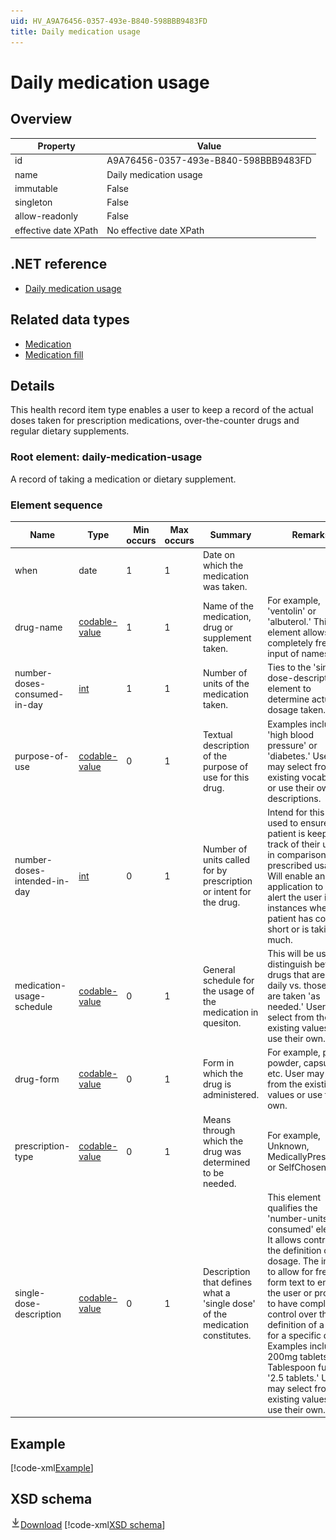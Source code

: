 ```yaml
---
uid: HV_A9A76456-0357-493e-B840-598BBB9483FD
title: Daily medication usage
---
```


# Daily medication usage

## Overview

Property|Value
---|---
id|A9A76456-0357-493e-B840-598BBB9483FD
name|Daily medication usage
immutable|False
singleton|False
allow-readonly|False
effective date XPath|No effective date XPath

## .NET reference
- [Daily medication usage](https://go.microsoft.com/fwlink/?LinkID=136092)

## Related data types

- [Medication](xref:HV_30cafccc-047d-4288-94ef-643571f7919d)
- [Medication fill](xref:HV_167ecf6b-bb54-43f9-a473-507b334907e0)

## Details
This health record item type enables a user to keep a record of the actual doses taken for prescription medications, over-the-counter drugs and regular dietary supplements.

<a name='daily-medication-usage'></a>

### Root element: daily-medication-usage

A record of taking a medication or dietary supplement.

### Element sequence

Name|Type|Min occurs|Max occurs|Summary|Remarks|Preferred Vocabulary
---|---|---|---|---|---|---
when|date|1|1|Date on which the medication was taken.||
drug-name|[codable-value](xref:HV_3e730686-781f-4616-aa0d-817bba8eb141#codable-value)|1|1|Name of the medication, drug or supplement taken.|For example, 'ventolin' or 'albuterol.' This element allows for completely free-text input of names.|
number-doses-consumed-in-day|[int](xref:HV_1ed1cba6-9530-44a3-b7b5-e8219690ebcf#int)|1|1|Number of units of the medication taken.|Ties to the 'single-dose-description' element to determine actual dosage taken.|
purpose-of-use|[codable-value](xref:HV_3e730686-781f-4616-aa0d-817bba8eb141#codable-value)|0|1|Textual description of the purpose of use for this drug.|Examples include 'high blood pressure' or 'diabetes.' Users may select from the existing vocabulary or use their own descriptions.|[dose-purpose](xref:HV_85fb2674-17e6-4270-85ab-7a94c2e42600)
number-doses-intended-in-day|[int](xref:HV_1ed1cba6-9530-44a3-b7b5-e8219690ebcf#int)|0|1|Number of units called for by prescription or intent for the drug.|Intend for this to be used to ensure that patient is keeping track of their usage in comparison to the prescribed usage. Will enable an application to easily alert the user in instances where the patient has come short or is taking too much.|
medication-usage-schedule|[codable-value](xref:HV_3e730686-781f-4616-aa0d-817bba8eb141#codable-value)|0|1|General schedule for the usage of the medication in quesiton.|This will be used to distinguish between drugs that are taken daily vs. those that are taken 'as needed.' User may select from the existing values or use their own.|[usage-schedule](xref:HV_e2602cd1-ac84-45b8-bddc-01f204ead0d4)
drug-form|[codable-value](xref:HV_3e730686-781f-4616-aa0d-817bba8eb141#codable-value)|0|1|Form in which the drug is administered.|For example, pill, powder, capsule, etc. User may select from the existing values or use their own.|[medication-routes](xref:HV_e043c73c-289b-474a-aea2-17f691dd374e)
prescription-type|[codable-value](xref:HV_3e730686-781f-4616-aa0d-817bba8eb141#codable-value)|0|1|Means through which the drug was determined to be needed.|For example, Unknown, MedicallyPrescribed, or SelfChosen.|[prescription-type](xref:HV_7427ca34-832d-45fa-bef8-dce26adb79c2)
single-dose-description|[codable-value](xref:HV_3e730686-781f-4616-aa0d-817bba8eb141#codable-value)|0|1|Description that defines what a 'single dose' of the medication constitutes.|This element qualifies the 'number-units-consumed' element. It allows control over the definition of a dosage. The intent is to allow for free-form text to enable the user or provider to have complete control over the definition of a 'unit' for a specific drug. Examples include '3 200mg tablets,' '1 Tablespoon full' or '2.5 tablets.' User may select from the existing values or use their own.|[medication-dose-units](xref:HV_d4e33180-037d-4d61-8602-2d9e8d245367)

## Example
[!code-xml[Example](sample-xml/A9A76456-0357-493e-B840-598BBB9483FD.xml)]

## XSD schema
[![Download](/healthvault/images/download.png)Download](xsd/daily-medication-usage.xsd)
[!code-xml[XSD schema](xsd/daily-medication-usage.xsd)]
